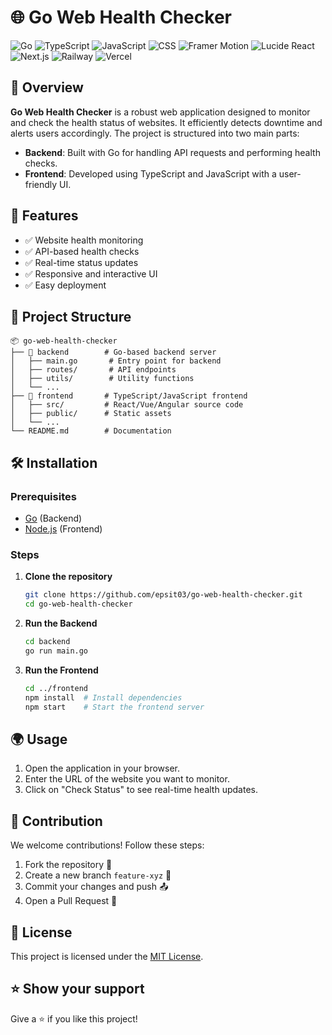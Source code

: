 # 🌐 Go Web Health Checker

![Go](https://img.shields.io/badge/Go-00ADD8?style=for-the-badge&logo=go&logoColor=white) ![TypeScript](https://img.shields.io/badge/TypeScript-3178C6?style=for-the-badge&logo=typescript&logoColor=white) ![JavaScript](https://img.shields.io/badge/JavaScript-F7DF1E?style=for-the-badge&logo=javascript&logoColor=black) ![CSS](https://img.shields.io/badge/CSS-1572B6?style=for-the-badge&logo=css3&logoColor=white) ![Framer Motion](https://img.shields.io/badge/Framer_Motion-black?style=for-the-badge&logo=framer&logoColor=white) ![Lucide React](https://img.shields.io/badge/Lucide_React-00ADD8?style=for-the-badge&logo=react&logoColor=white) ![Next.js](https://img.shields.io/badge/Next.js-000000?style=for-the-badge&logo=next.js&logoColor=white) ![Railway](https://img.shields.io/badge/Railway-0B0D0E?style=for-the-badge&logo=railway&logoColor=white) ![Vercel](https://img.shields.io/badge/Vercel-000000?style=for-the-badge&logo=vercel&logoColor=white)

## 📌 Overview

**Go Web Health Checker** is a robust web application designed to monitor and check the health status of websites. It efficiently detects downtime and alerts users accordingly. The project is structured into two main parts:

- **Backend**: Built with Go for handling API requests and performing health checks.
- **Frontend**: Developed using TypeScript and JavaScript with a user-friendly UI.

## 🚀 Features

- ✅ Website health monitoring  
- ✅ API-based health checks  
- ✅ Real-time status updates  
- ✅ Responsive and interactive UI  
- ✅ Easy deployment  

## 📁 Project Structure

```
📦 go-web-health-checker
├── 📂 backend        # Go-based backend server
│   ├── main.go       # Entry point for backend
│   ├── routes/       # API endpoints
│   ├── utils/        # Utility functions
│   └── ...
├── 📂 frontend       # TypeScript/JavaScript frontend
│   ├── src/         # React/Vue/Angular source code
│   ├── public/      # Static assets
│   └── ...
└── README.md        # Documentation
```

## 🛠️ Installation

### Prerequisites

- [Go](https://go.dev/doc/install) (Backend)
- [Node.js](https://nodejs.org/) (Frontend)

### Steps

1. **Clone the repository**
   ```sh
   git clone https://github.com/epsit03/go-web-health-checker.git
   cd go-web-health-checker
   ```
2. **Run the Backend**
   ```sh
   cd backend
   go run main.go
   ```
3. **Run the Frontend**
   ```sh
   cd ../frontend
   npm install  # Install dependencies
   npm start    # Start the frontend server
   ```

## 🌍 Usage

1. Open the application in your browser.
2. Enter the URL of the website you want to monitor.
3. Click on "Check Status" to see real-time health updates.

## 🤝 Contribution

We welcome contributions! Follow these steps:

1. Fork the repository 🍴
2. Create a new branch `feature-xyz` 🌿
3. Commit your changes and push 📤
4. Open a Pull Request 📩

## 📜 License

This project is licensed under the [MIT License](LICENSE).

## ⭐ Show your support

Give a ⭐ if you like this project!

